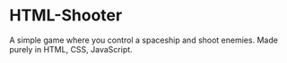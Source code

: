# HTML-Shooter
 A simple game where you control a spaceship and shoot enemies. Made purely in HTML, CSS, JavaScript. 
